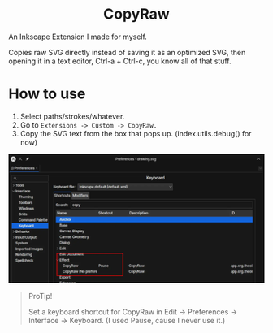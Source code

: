 <h1 align="center">CopyRaw</h1>

An Inkscape Extension I made for myself.

Copies raw SVG directly instead of saving it as an optimized SVG, then opening it in a text editor, Ctrl-a + Ctrl-c, you know all of that stuff. 

# How to use

1. Select paths/strokes/whatever.
2. Go to `Extensions -> Custom -> CopyRaw.`
3. Copy the SVG text from the box that pops up. (index.utils.debug() for now)

![protip](protip.webp)

> ProTip!
>
> Set a keyboard shortcut for CopyRaw in Edit -> Preferences -> Interface -> Keyboard.
> (I used Pause, cause I never use it.)